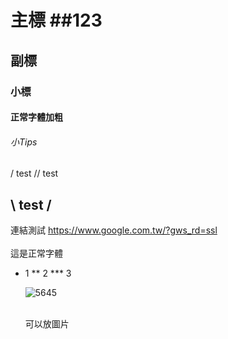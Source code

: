 # 主標 ##123
## 副標
### 小標
#### 正常字體加粗
###### 小Tips
/ test
// test
## \ test /
連結測試 https://www.google.com.tw/?gws_rd=ssl <br>
<br>
這是正常字體
<br>
* 1
** 2
*** 3

  ![5645](https://github.com/user-attachments/assets/80b9aafe-6dc6-4936-bf08-dda2e28cdbcd)

  <br>可以放圖片
